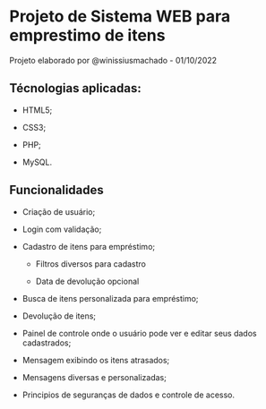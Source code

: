 # Projeto de Sistema WEB para emprestimo de itens

Projeto elaborado por @winissiusmachado - 01/10/2022

## Técnologias aplicadas:
- HTML5;

- CSS3;

- PHP;

- MySQL.

## Funcionalidades

- Criação de usuário;

- Login com validação;

- Cadastro de itens para empréstimo;

    * Filtros diversos para cadastro 

    *  Data de devolução opcional

- Busca de itens personalizada para empréstimo;

- Devolução de itens;

- Painel de controle onde o usuário pode ver e editar seus dados cadastrados;

- Mensagem exibindo os itens atrasados;

- Mensagens diversas e personalizadas;

- Principios de seguranças de dados e controle de acesso.
